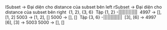 lSubset -> Đại diện cho distance của subset bên left
rSubset -> Đại diện cho distance của subset bên right
​
{1, 2}, {3, 6}
​
Tập {1, 2} -|||||||||||||
​
4997 -> [], [1, 2]
5003 -> [1, 2], []
5000 -> [], []
​
Tập {3, 6} -|||||||||||||
​
[3], [6] -> 4997
[6], [3] -> 5003
5000 -> [], []